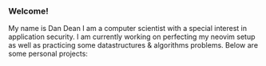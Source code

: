 ### Welcome!   

My name is Dan Dean I am a computer scientist with a special interest in application security. I am currently working on perfecting my neovim setup as well as practicing some datastructures & algorithms problems. Below are some personal projects: 
